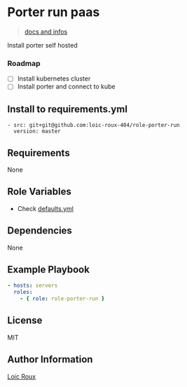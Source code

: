# Porter run paas

> [docs and infos](https://docs.porter.run/)

Install porter self hosted

### Roadmap

- [ ] Install kubernetes cluster
- [ ] Install porter and connect to kube

## Install to requirements.yml

```
- src: git+git@github.com:loic-roux-404/role-porter-run
  version: master
```

## Requirements

None

## Role Variables

- Check [defaults.yml](./defaults/main.yml)

## Dependencies

None

## Example Playbook

```yaml
- hosts: servers
  roles:
    - { role: role-porter-run }
```

## License

MIT

## Author Information

[Loic Roux](github.com/loic-roux-404)
